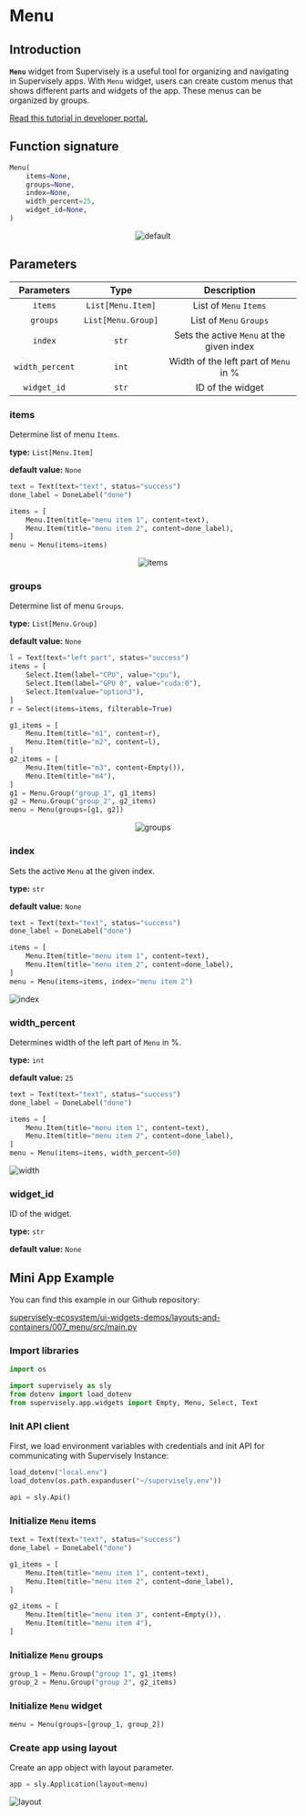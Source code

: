 # Menu

## Introduction

**`Menu`** widget from Supervisely is a useful tool for organizing and navigating in Supervisely apps. With `Menu` widget, users can create custom menus that shows different parts and widgets of the app. These menus can be organized by groups.

[Read this tutorial in developer portal.](https://developer.supervisely.com/app-development/widgets/layouts-and-containers/menu)

## Function signature

```python
Menu(
    items=None,
    groups=None,
    index=None,
    width_percent=25,
    widget_id=None,
)
```

<p align="center">
  <img src="https://user-images.githubusercontent.com/120389559/220916979-223e32ad-ed9a-4382-be74-148b2f792012.gif" alt="default" />
</p>

## Parameters

|   Parameters    |        Type        |                Description                |
| :-------------: | :----------------: | :---------------------------------------: |
|     `items`     | `List[Menu.Item]`  |          List of `Menu` `Items`           |
|    `groups`     | `List[Menu.Group]` |          List of `Menu` `Groups`          |
|     `index`     |       `str`        | Sets the active `Menu` at the given index |
| `width_percent` |       `int`        |   Width of the left part of `Menu` in %   |
|   `widget_id`   |       `str`        |             ID of the widget              |

### items

Determine list of menu `Items`.

**type:** `List[Menu.Item]`

**default value:** `None`

```python
text = Text(text="text", status="success")
done_label = DoneLabel("done")

items = [
    Menu.Item(title="menu item 1", content=text),
    Menu.Item(title="menu item 2", content=done_label),
]
menu = Menu(items=items)
```

<p align="center">
  <img src="https://user-images.githubusercontent.com/79905215/224021334-69b0ac2a-219c-49ba-9614-71fef96825d6.gif" alt="items" />
</p>

### groups

Determine list of menu `Groups`.

**type:** `List[Menu.Group]`

**default value:** `None`

```python
l = Text(text="left part", status="success")
items = [
    Select.Item(label="CPU", value="cpu"),
    Select.Item(label="GPU 0", value="cuda:0"),
    Select.Item(value="option3"),
]
r = Select(items=items, filterable=True)

g1_items = [
    Menu.Item(title="m1", content=r),
    Menu.Item(title="m2", content=l),
]
g2_items = [
    Menu.Item(title="m3", content=Empty()),
    Menu.Item(title="m4"),
]
g1 = Menu.Group("group_1", g1_items)
g2 = Menu.Group("group_2", g2_items)
menu = Menu(groups=[g1, g2])
```

<p align="center">
  <img src="https://user-images.githubusercontent.com/79905215/224022265-631fb03e-913d-4e1b-86b6-76ed0c04148b.gif" alt="groups" />
</p>

### index

Sets the active `Menu` at the given index.

**type:** `str`

**default value:** `None`

```python
text = Text(text="text", status="success")
done_label = DoneLabel("done")

items = [
    Menu.Item(title="menu item 1", content=text),
    Menu.Item(title="menu item 2", content=done_label),
]
menu = Menu(items=items, index="menu item 2")
```

![index](https://user-images.githubusercontent.com/79905215/224022882-8d541059-1f03-46f4-81c1-7602c79e766b.png)

### width_percent

Determines width of the left part of `Menu` in %.

**type:** `int`

**default value:** `25`

```python
text = Text(text="text", status="success")
done_label = DoneLabel("done")

items = [
    Menu.Item(title="menu item 1", content=text),
    Menu.Item(title="menu item 2", content=done_label),
]
menu = Menu(items=items, width_percent=50)
```

![width](https://user-images.githubusercontent.com/79905215/224023137-076cb0c9-1875-4f65-a740-6f498af5f166.png)

### widget_id

ID of the widget.

**type:** `str`

**default value:** `None`

## Mini App Example

You can find this example in our Github repository:

[supervisely-ecosystem/ui-widgets-demos/layouts-and-containers/007_menu/src/main.py](https://github.com/supervisely-ecosystem/ui-widgets-demos/blob/master/layouts-and-containers/007_menu/src/main.py)

### Import libraries

```python
import os

import supervisely as sly
from dotenv import load_dotenv
from supervisely.app.widgets import Empty, Menu, Select, Text
```

### Init API client

First, we load environment variables with credentials and init API for communicating with Supervisely Instance:

```python
load_dotenv("local.env")
load_dotenv(os.path.expanduser("~/supervisely.env"))

api = sly.Api()
```

### Initialize `Menu` items

```python
text = Text(text="text", status="success")
done_label = DoneLabel("done")

g1_items = [
    Menu.Item(title="menu item 1", content=text),
    Menu.Item(title="menu item 2", content=done_label),
]

g2_items = [
    Menu.Item(title="menu item 3", content=Empty()),
    Menu.Item(title="menu item 4"),
]
```

### Initialize `Menu` groups

```python
group_1 = Menu.Group("group 1", g1_items)
group_2 = Menu.Group("group 2", g2_items)
```

### Initialize `Menu` widget

```python
menu = Menu(groups=[group_1, group_2])
```

### Create app using layout

Create an app object with layout parameter.

```python
app = sly.Application(layout=menu)
```

![layout](https://user-images.githubusercontent.com/79905215/224023706-c742c1ff-9d5c-4cf0-9a51-564951e1f736.png)